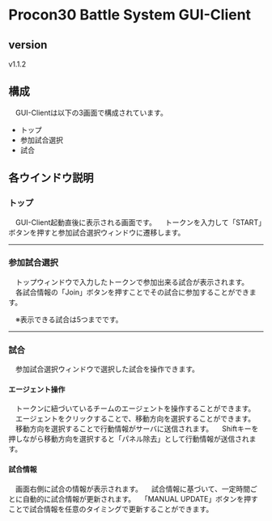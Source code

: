 # Procon30 Battle System GUI-Client

## version

v1.1.2

## 構成

　GUI-Clientは以下の3画面で構成されています。

- トップ
- 参加試合選択
- 試合

## 各ウインドウ説明

### トップ

　GUI-Client起動直後に表示される画面です。
　トークンを入力して「START」ボタンを押すと参加試合選択ウィンドウに遷移します。

---

### 参加試合選択

　トップウィンドウで入力したトークンで参加出来る試合が表示されます。
　各試合情報の「Join」ボタンを押すことでその試合に参加することができます。

　※表示できる試合は5つまでです。

---

### 試合

　参加試合選択ウィンドウで選択した試合を操作できます。

#### エージェント操作

　トークンに紐づいているチームのエージェントを操作することができます。
　エージェントをクリックすることで、移動方向を選択することができます。
　移動方向を選択することで行動情報がサーバに送信されます。
　Shiftキーを押しながら移動方向を選択すると「パネル除去」として行動情報が送信されます。

#### 試合情報

　画面右側に試合の情報が表示されます。
　試合情報に基づいて、一定時間ごとに自動的に試合情報が更新されます。
　「MANUAL UPDATE」ボタンを押すことで試合情報を任意のタイミングで更新することができます。